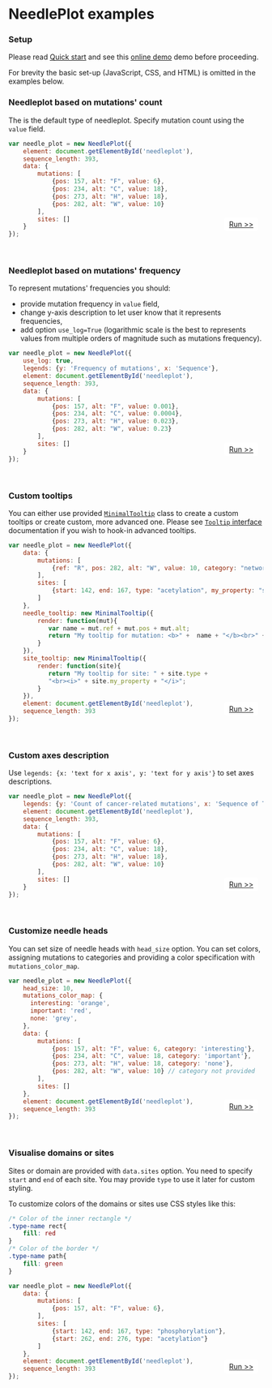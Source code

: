 # NeedlePlot examples

### Setup

Please read [Quick start](https://github.com/reimandlab/needleplot#quick-start) and see this [online demo](https://jsfiddle.net/58hy6fet/4/) demo before proceeding.

For brevity the basic set-up (JavaScript, CSS, and HTML) is omitted in the examples below.


### Needleplot based on mutations' count

The is the default type of needleplot. Specify mutation count using the `value` field.

```js
var needle_plot = new NeedlePlot({
    element: document.getElementById('needleplot'),
    sequence_length: 393,
    data: {
        mutations: [
            {pos: 157, alt: "F", value: 6},
            {pos: 234, alt: "C", value: 18},
            {pos: 273, alt: "H", value: 18},
            {pos: 282, alt: "W", value: 10}
        ],
        sites: []
    }
});
```

<div style="text-align:right;position:relative;top:-50px;right:10px;">
    <a href="https://jsfiddle.net/58hy6fet/6/" style="background:white;padding:5px 10px;border-radius:5px">Run &gt;&gt;</a>
</div>


### Needleplot based on mutations' frequency

To represent mutations' frequencies you should:
 - provide mutation frequency in `value` field,
 - change y-axis description to let user know that it represents frequencies,
 - add option `use_log=True` (logarithmic scale is the best to represents values from multiple orders of magnitude such as mutations frequency).


```js
var needle_plot = new NeedlePlot({
    use_log: true,
    legends: {y: 'Frequency of mutations', x: 'Sequence'},
    element: document.getElementById('needleplot'),
    sequence_length: 393,
    data: {
        mutations: [
            {pos: 157, alt: "F", value: 0.001},
            {pos: 234, alt: "C", value: 0.0004},
            {pos: 273, alt: "H", value: 0.023},
            {pos: 282, alt: "W", value: 0.23}
        ],
        sites: []
    }
});
```

<div style="text-align:right;position:relative;top:-50px;right:10px;">
    <a href="https://jsfiddle.net/58hy6fet/7/" style="background:white;padding:5px 10px;border-radius:5px">Run &gt;&gt;</a>
</div>

### Custom tooltips

You can either use provided [`MinimalTooltip`](https://doclets.io/reimandlab/needleplot/master#dl-MinimalTooltip) class to create a custom tooltips or create custom, more advanced one.
Please see [`Tooltip` interface](https://doclets.io/reimandlab/needleplot/master#dl-NeedlePlot-Tooltip) documentation if you wish to hook-in advanced tooltips.


```js
var needle_plot = new NeedlePlot({
    data: {
        mutations: [
            {ref: "R", pos: 282, alt: "W", value: 10, category: "network-rewiring"}
        ],
        sites: [
            {start: 142, end: 167, type: "acetylation", my_property: "some-value"},
        ]
    },
    needle_tooltip: new MinimalTooltip({
        render: function(mut){
           var name = mut.ref + mut.pos + mut.alt;
           return "My tooltip for mutation: <b>" +  name + "</b><br>" + mut.category;
        }
    }),
    site_tooltip: new MinimalTooltip({
        render: function(site){
           return "My tooltip for site: " + site.type +
           "<br><i>" + site.my_property + "</i>";
        }
    }),
    element: document.getElementById('needleplot'),
    sequence_length: 393
});
```

<div style="text-align:right;position:relative;top:-50px;right:10px;">
    <a href="https://jsfiddle.net/58hy6fet/9/" style="background:white;padding:5px 10px;border-radius:5px">Run &gt;&gt;</a>
</div>

### Custom axes description

Use `legends: {x: 'text for x axis', y: 'text for y axis'}` to set axes descriptions.


```js
var needle_plot = new NeedlePlot({
    legends: {y: 'Count of cancer-related mutations', x: 'Sequence of TP53'},
    element: document.getElementById('needleplot'),
    sequence_length: 393,
    data: {
        mutations: [
            {pos: 157, alt: "F", value: 6},
            {pos: 234, alt: "C", value: 18},
            {pos: 273, alt: "H", value: 18},
            {pos: 282, alt: "W", value: 10}
        ],
        sites: []
    }
});
```

<div style="text-align:right;position:relative;top:-50px;right:10px;">
    <a href="https://jsfiddle.net/58hy6fet/8/" style="background:white;padding:5px 10px;border-radius:5px">Run &gt;&gt;</a>
</div>

### Customize needle heads

You can set size of needle heads with `head_size` option.
You can set colors, assigning mutations to categories and providing a color specification with `mutations_color_map`.

```js
var needle_plot = new NeedlePlot({
    head_size: 10,
    mutations_color_map: {
      interesting: 'orange',
      important: 'red',
      none: 'grey',
    },
    data: {
        mutations: [
            {pos: 157, alt: "F", value: 6, category: 'interesting'},
            {pos: 234, alt: "C", value: 18, category: 'important'},
            {pos: 273, alt: "H", value: 18, category: 'none'},
            {pos: 282, alt: "W", value: 10} // category not provided
        ],
        sites: []
    },
    element: document.getElementById('needleplot'),
    sequence_length: 393
});
```

<div style="text-align:right;position:relative;top:-50px;right:10px;">
    <a href="https://jsfiddle.net/58hy6fet/10/" style="background:white;padding:5px 10px;border-radius:5px">Run &gt;&gt;</a>
</div>


### Visualise domains or sites

Sites or domain are provided with `data.sites` option.
You need to specify `start` and `end` of each site.
You may provide `type` to use it later for custom styling.

To customize colors of the domains or sites use CSS styles like this:

```css
/* Color of the inner rectangle */
.type-name rect{
    fill: red
}
/* Color of the border */
.type-name path{
    fill: green
}
```

```js
var needle_plot = new NeedlePlot({
    data: {
        mutations: [
            {pos: 157, alt: "F", value: 6},
        ],
        sites: [
            {start: 142, end: 167, type: "phosphorylation"},
            {start: 262, end: 276, type: "acetylation"}
        ]
    },
    element: document.getElementById('needleplot'),
    sequence_length: 393
});
```

<div style="text-align:right;position:relative;top:-50px;right:10px;">
    <a href="https://jsfiddle.net/58hy6fet/11/" style="background:white;padding:5px 10px;border-radius:5px">Run &gt;&gt;</a>
</div>
